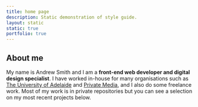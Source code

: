 ```yaml
---
title: home page
description: Static demonstration of style guide.
layout: static
static: true
portfolio: true
---
```


## About me

My name is Andrew Smith and I am a **front-end web developer and digital design specialist**. I have worked in-house for many organisations such as <a href="//adelaide.edu.au">The University of Adelaide</a> and <a href="//privatemedia.com.au">Private Media</a>, and I also do some freelance work. Most of my work is in private repositories but you can see a selection on my most recent projects below. 
